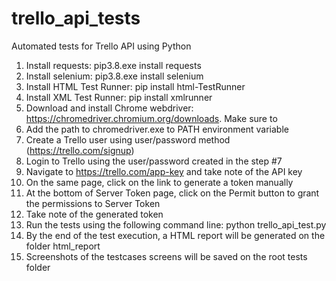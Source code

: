 # trello_api_tests
Automated tests for Trello API using Python

1) Install requests: pip3.8.exe install requests
2) Install selenium: pip3.8.exe install selenium
3) Install HTML Test Runner: pip install html-TestRunner
4) Install XML Test Runner: pip install xmlrunner
5) Download and install Chrome webdriver: https://chromedriver.chromium.org/downloads. Make sure to 
6) Add the path to chromedriver.exe to PATH environment variable
7) Create a Trello user using user/password method (https://trello.com/signup)
8) Login to Trello using the user/password created in the step #7
9) Navigate to https://trello.com/app-key and take note of the API key
10) On the same page, click on the link to generate a token manually
11) At the bottom of Server Token page, click on the Permit button to grant the permissions to Server Token
12) Take note of the generated token
13) Run the tests using the following command line: python trello_api_test.py <API key> <Server Token> <Trello user> <Trello password>
14) By the end of the test execution, a HTML report will be generated on the folder html_report
15) Screenshots of the testcases screens will be saved on the root tests folder
